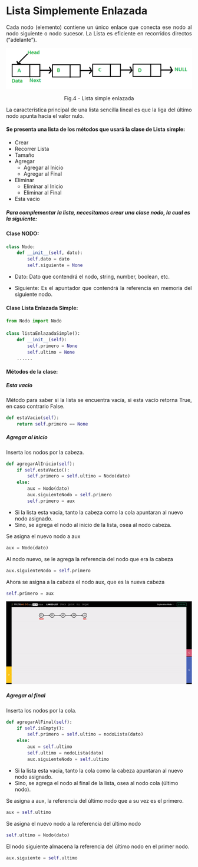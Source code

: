 <h1>Lista Simplemente Enlazada</h1>

<p align="justify">Cada nodo (elemento) contiene un único enlace que conecta ese nodo al nodo siguiente o nodo sucesor. La Lista es eficiente en recorridos directos (“adelante”).</p>

<p align="center"> 
<img src="./img/lista_simple.png" alt="edd"/> 
<figcaption align="center">Fig.4 - Lista simple enlazada</figcaption>
</p>
<p align="justify">La característica principal de una lista sencilla lineal es que la liga del último nodo apunta hacia el valor nulo.</p>

<h4>Se presenta una lista de los métodos que usará la clase de Lista simple:</h4>

<ul>
    <li>Crear</li>
    <li>Recorrer Lista</li>
    <li>Tamaño</li>
    <li>Agregar
        <ul>
            <li>Agregar al Inicio</li>
            <li>Agregar al Final</li>
        </ul>
    </li>
    <li>Eliminar
        <ul>
            <li>Eliminar al Inicio</li>
            <li>Eliminar al Final</li>
        </ul>
    </li>
    <li>Esta vacio</li>
</ul>

<h5>Para complementar la lista, necesitamos crear una clase nodo, la cual es la siguiente:</h5>

<h4>Clase NODO:</h4>

```python
class Nodo: 
    def __init__(self, dato): 
        self.dato = dato 
        self.siguiente = None
```

<ul>
    <li>
    <p align="justify">Dato: Dato que contendrá el nodo, string, number, boolean, etc.</p> 
    </li>
    <li><p align="justify">Siguiente: Es el apuntador que contendrá la referencia en memoria del siguiente nodo.</p></li>
</ul>

<h4>Clase Lista Enlazada Simple:</h4>

```python
from Nodo import Nodo

class listaEnlazadaSimple(): 
    def __init__(self): 
        self.primero = None 
        self.ultimo = None
    ......
```

<h4>Métodos de la clase:</h5>

<h5>Esta vacio</h5>
<p align="justify">Método para saber si la lista se encuentra vacía, si esta vacío retorna True, en caso contrario False.</p>

```python
def estaVacio(self): 
    return self.primero == None
```

<h5>Agregar al inicio</h5>
<p align="justify">Inserta los nodos por la cabeza.</p>

```python
def agregarAlInicio(self): 
    if self.estaVacio(): 
        self.primero = self.ultimo = Nodo(dato)
    else:
        aux = Nodo(dato)
        aux.siguienteNodo = self.primero
        self.primero = aux
```

<ul>
    <li>Si la lista esta vacia, tanto la cabeza como la cola apuntaran al nuevo nodo asignado.</li>
    <li>Sino, se agrega el nodo al inicio de la lista, osea al nodo cabeza.</li>
</ul>

<p align="justify">Se asigna el nuevo nodo a aux</p>

```python
aux = Nodo(dato)
```

<p align="justify">Al nodo nuevo, se le agrega la referencia del nodo que era la cabeza</p>

```python
aux.siguienteNodo = self.primero
```

<p align="justify">Ahora se asigna a la cabeza el nodo aux, que es la nueva cabeza</p>

```python
self.primero = aux
```

<p align="center"> <img src="./img/insertaralinicio.gif" alt="edd"/> </p>


<h5>Agregar al final</h5>
<p align="justify">Inserta los nodos por la cola.</p>

```python
def agregarAlFinal(self): 
    if self.isEmpty():
        self.primero = self.ultimo = nodoLista(dato)
    else:
        aux = self.ultimo
        self.ultimo = nodoLista(dato)
        aux.siguienteNodo = self.ultimo
```
<ul>
    <li>Si la lista esta vacia, tanto la cola como la cabeza apuntaran al nuevo nodo asignado.</li>
    <li>Sino, se agrega el nodo al final de la lista, osea al nodo cola (último nodo).</li>
</ul>

<p align="justify">Se asigna a aux, la referencia del último nodo que a su vez es el primero.</p>

```python
aux = self.ultimo
```

<p align="justify">Se asigna el nuevo nodo a la referencia del último nodo</p>

```python
self.ultimo = Nodo(dato)
```

<p align="justify">El nodo siguiente almacena la referencia del último nodo en el primer nodo.</p>

```python
aux.siguiente = self.ultimo
```






```python

```

<p align="justify"></p>
<p align="justify"></p>
<p align="justify"></p>
<p align="justify"></p>

